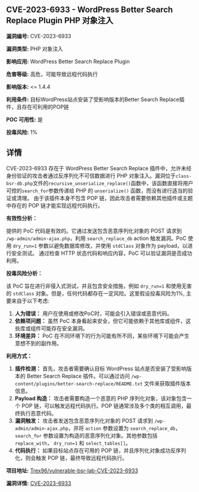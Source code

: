 ## CVE-2023-6933 - WordPress Better Search Replace Plugin PHP 对象注入

**漏洞编号:** CVE-2023-6933

**漏洞类型:** PHP 对象注入

**影响应用:** WordPress Better Search Replace Plugin

**危害等级:** 高危，可能导致远程代码执行

**影响版本:** <= 1.4.4

**利用条件:** 目标WordPress站点安装了受影响版本的Better Search Replace插件，且存在可利用的POP链

**POC 可用性:** 是

**投毒风险:** 1%

## 详情

CVE-2023-6933 存在于 WordPress Better Search Replace 插件中，允许未经身份验证的攻击者通过反序列化不可信数据进行 PHP 对象注入。漏洞位于`class-bsr-db.php`文件的`recursive_unserialize_replace()`函数中，该函数直接将用户可控的`search_for`参数传递给 PHP 的 `unserialize()` 函数，而没有进行适当的验证或清理。 由于该插件本身不包含 POP 链，因此攻击者需要依赖其他插件或主题中存在的 POP 链才能实现远程代码执行。

**有效性分析：**

提供的 PoC 代码是有效的。它通过发送包含恶意序列化对象的 POST 请求到 `/wp-admin/admin-ajax.php`，利用 `search_replace_db` action 触发漏洞。PoC 使用 `dry_run=1` 参数以避免数据库修改，并使用 `stdClass` 对象作为 payload，以进行安全测试。 通过检查 HTTP 状态代码和响应内容，PoC 可以验证漏洞是否成功利用。

**投毒风险分析：**

该 PoC 旨在进行非侵入式测试，并且包含安全措施，例如 `dry_run=1` 和使用无害的 `stdClass` 对象。但是，任何代码都存在一定风险。这里假设投毒风险为1%, 主要来自于以下考虑:

1.  **人为错误：** 用户在使用或修改PoC时，可能会引入错误或恶意代码。
2.  **依赖项问题：** 虽然 PoC 本身看起来安全，但它可能依赖于其他库或组件，这些库或组件可能存在安全漏洞。
3.  **环境差异：** PoC 在不同环境下的行为可能有所不同，某些环境下可能会产生意想不到的副作用。

**利用方式：**

1.  **插件检测：** 首先，攻击者需要确认目标 WordPress 站点是否安装了受影响版本的 Better Search Replace 插件。可以通过访问 `/wp-content/plugins/better-search-replace/README.txt` 文件来获取插件版本信息。
2.  **Payload 构造：** 攻击者需要构造一个恶意的 PHP 序列化对象，该对象包含一个 POP 链，可以触发远程代码执行。POP 链通常涉及多个类的相互调用，最终执行恶意代码。
3.  **漏洞触发：** 攻击者发送包含恶意序列化对象的 POST 请求到 `/wp-admin/admin-ajax.php`，并将 `action` 参数设置为 `search_replace_db`，`search_for` 参数设置为构造的恶意序列化对象。其他参数包括 `replace_with`， `dry_run=1` 和 `select_tables[]`。
4.  **代码执行：** 如果目标站点存在可用的 POP 链，并且序列化对象成功反序列化，则会触发 POP 链，最终导致远程代码执行。


**项目地址:** [Trex96/vulnerable-bsr-lab-CVE-2023-6933](https://github.com/Trex96/vulnerable-bsr-lab-CVE-2023-6933)

**漏洞详情:** [CVE-2023-6933](https://nvd.nist.gov/vuln/detail/CVE-2023-6933)